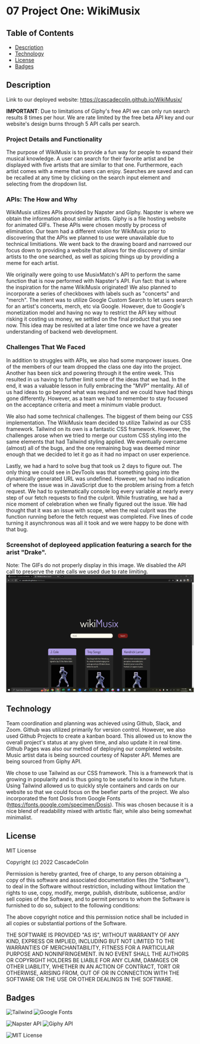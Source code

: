 # 07 Project One: WikiMusix

## Table of Contents

- [Description](#Description)
- [Technology](#Technology)
- [License](#license)
- [Badges](#badges)

## Description

Link to our deployed website: https://cascadecolin.github.io/WikiMusix/

**IMPORTANT**:  Due to limitations of Giphy's free API we can only run search results 8 times per hour.  We are rate limited by the free beta API key and our website's design burns through 5 API calls per search.

### Project Details and Functionality

The purpose of WikiMusix is to provide a fun way for people to expand their musical knowledge.  A user can search for their favorite artist and be displayed with five artists that are similar to that one.  Furthermore, each artist comes with a meme that users can enjoy.  Searches are saved and can be recalled at any time by clicking on the search input element and selecting from the dropdown list.

### APIs:  The How and Why

WikiMusix utilizes APIs provided by Napster and Giphy.  Napster is where we obtain the information about similar artists.  Giphy is a file hosting website for animated GIFs. These APIs were chosen mostly by process of elimination.  Our team had a different vision for WikiMusix prior to discovering that the APIs we planned to use were unavailable due to technical limitiations.  We went back to the drawing board and narrowed our focus down to providing a website that allows for the discovery of similar artists to the one searched, as well as spicing things up by providing a meme for each artist.  

We originally were going to use MusixMatch's API to perform the same function that is now performed with Napster's API.  Fun fact:  that is where the inspiration for the name WikiMusix originated!  We also planned to incorporate a series of checkboxes with labels such as "concerts" and "merch".  The intent was to utilize Google Custom Search to let users search for an artist's concerts, merch, etc via Google.  However, due to Google's monetization model and having no way to restrict the API key without risking it costing us money, we settled on the final product that you see now.  This idea may be resivited at a later time once we have a greater understanding of backend web development.

### Challenges That We Faced

In addition to struggles with APIs, we also had some manpower issues.  One of the members of our team dropped the class one day into the project.  Another has been sick and powering through it the entire week.  This resulted in us having to further limit some of the ideas that we had.  In the end, it was a valuable lesson in fully embracing the "MVP" mentality.  All of us had ideas to go beyond what was required and we could have had things gone differently.  However, as a team we had to remember to stay focused on the acceptance criteria and meet a minimum viable product.

We also had some technical challenges.  The biggest of them being our CSS implementation.  The WikiMusix team decided to utilize Tailwind as our CSS framework.  Tailwind on its own is a fantastic CSS framework.  However, the challenges arose when we tried to merge our custom CSS styling into the same elements that had Tailwind styling applied.  We eventually overcame (almost) all of the bugs, and the one remaining bug was deemed minor enough that we decided to let it go as it had no impact on user experience.

Lastly, we had a hard to solve bug that took us 2 days to figure out.  The only thing we could see in DevTools was that something going into the dynamically generated URL was undefined.  However, we had no indication of where the issue was in JavaScript due to the problem arising from a fetch request.  We had to systematically console log every variable at nearly every step of our fetch requests to find the culprit.  While frustrating, we had a nice moment of celebration when we finally figured out the issue.  We had thought that it was an issue with scope, when the real culprit was the function running before the fetch request was completed.  Five lines of code turning it asynchronous was all it took and we were happy to be done with that bug.

### Screenshot of deployeed application featuring a search for the arist "Drake".
Note:  The GIFs do not properly display in this image.  We disabled the API call to preserve the rate calls we used due to rate limiting.
![Name](./assets/images/Deployed.PNG)

## Technology

Team coordination and planning was achieved using Github, Slack, and Zoom.  Github was utilized primarily for version control.  However, we also used Github Projects to create a kanban board.  This allowed us to know the overall project's status at any given time, and also update it in real time.  Github Pages was also our method of deploying our completed website.  Music artist data is being sourced courtesy of Napster API.  Memes are being sourced from Giphy API.

We chose to use Tailwind as our CSS framework.  This is a framework that is growing in popularity and is thus going to be useful to know in the future.  Using Tailwind allowed us to quickly style containers and cards on our website so that we could focus on the beefier parts of the project.  We also incorporated the font Dosis from Google Fonts (https://fonts.google.com/specimen/Dosis).  This was chosen because it is a nice blend of readability mixed with artistic flair, while also being somewhat minimalist.

## License

MIT License

Copyright (c) 2022 CascadeColin

Permission is hereby granted, free of charge, to any person obtaining a copy
of this software and associated documentation files (the "Software"), to deal in the Software without restriction, including without limitation the rights to use, copy, modify, merge, publish, distribute, sublicense, and/or sell copies of the Software, and to permit persons to whom the Software is furnished to do so, subject to the following conditions:

The above copyright notice and this permission notice shall be included in all copies or substantial portions of the Software.

THE SOFTWARE IS PROVIDED "AS IS", WITHOUT WARRANTY OF ANY KIND, EXPRESS OR IMPLIED, INCLUDING BUT NOT LIMITED TO THE WARRANTIES OF MERCHANTABILITY, FITNESS FOR A PARTICULAR PURPOSE AND NONINFRINGEMENT. IN NO EVENT SHALL THE AUTHORS OR COPYRIGHT HOLDERS BE LIABLE FOR ANY CLAIM, DAMAGES OR OTHER LIABILITY, WHETHER IN AN ACTION OF CONTRACT, TORT OR OTHERWISE, ARISING FROM, OUT OF OR IN CONNECTION WITH THE SOFTWARE OR THE USE OR OTHER DEALINGS IN THE SOFTWARE.

## Badges

![Tailwind](https://img.shields.io/badge/Tailwind-CSS-blue) ![Google Fonts](https://img.shields.io/badge/Google-Fonts-white)

![Napster API](https://img.shields.io/badge/Napster-API-white) ![Giphy API](https://img.shields.io/badge/Giphy-API-white)

![MIT License](https://img.shields.io/badge/License-MIT-brightgreen)